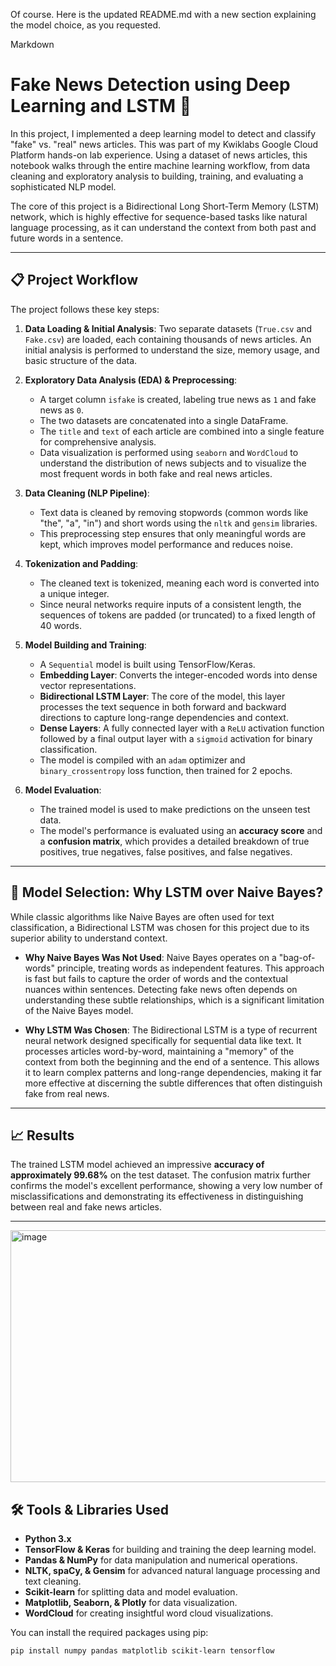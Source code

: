 Of course. Here is the updated README.md with a new section explaining the model choice, as you requested.

Markdown

# Fake News Detection using Deep Learning and LSTM 🧠

In this project, I implemented a deep learning model to detect and classify "fake" vs. "real" news articles. This was part of my Kwiklabs Google Cloud Platform hands-on lab experience. Using a dataset of news articles, this notebook walks through the entire machine learning workflow, from data cleaning and exploratory analysis to building, training, and evaluating a sophisticated NLP model.

The core of this project is a Bidirectional Long Short-Term Memory (LSTM) network, which is highly effective for sequence-based tasks like natural language processing, as it can understand the context from both past and future words in a sentence.

---

## 📋 Project Workflow

The project follows these key steps:

1.  **Data Loading & Initial Analysis**: Two separate datasets (`True.csv` and `Fake.csv`) are loaded, each containing thousands of news articles. An initial analysis is performed to understand the size, memory usage, and basic structure of the data.

2.  **Exploratory Data Analysis (EDA) & Preprocessing**:
    * A target column `isfake` is created, labeling true news as `1` and fake news as `0`.
    * The two datasets are concatenated into a single DataFrame.
    * The `title` and `text` of each article are combined into a single feature for comprehensive analysis.
    * Data visualization is performed using `seaborn` and `WordCloud` to understand the distribution of news subjects and to visualize the most frequent words in both fake and real news articles.

3.  **Data Cleaning (NLP Pipeline)**:
    * Text data is cleaned by removing stopwords (common words like "the", "a", "in") and short words using the `nltk` and `gensim` libraries.
    * This preprocessing step ensures that only meaningful words are kept, which improves model performance and reduces noise.

4.  **Tokenization and Padding**:
    * The cleaned text is tokenized, meaning each word is converted into a unique integer.
    * Since neural networks require inputs of a consistent length, the sequences of tokens are padded (or truncated) to a fixed length of 40 words.

5.  **Model Building and Training**:
    * A `Sequential` model is built using TensorFlow/Keras.
    * **Embedding Layer**: Converts the integer-encoded words into dense vector representations.
    * **Bidirectional LSTM Layer**: The core of the model, this layer processes the text sequence in both forward and backward directions to capture long-range dependencies and context.
    * **Dense Layers**: A fully connected layer with a `ReLU` activation function followed by a final output layer with a `sigmoid` activation for binary classification.
    * The model is compiled with an `adam` optimizer and `binary_crossentropy` loss function, then trained for 2 epochs.

6.  **Model Evaluation**:
    * The trained model is used to make predictions on the unseen test data.
    * The model's performance is evaluated using an **accuracy score** and a **confusion matrix**, which provides a detailed breakdown of true positives, true negatives, false positives, and false negatives.

---

## 🤔 Model Selection: Why LSTM over Naive Bayes?

While classic algorithms like Naive Bayes are often used for text classification, a Bidirectional LSTM was chosen for this project due to its superior ability to understand context.

* **Why Naive Bayes Was Not Used**: Naive Bayes operates on a "bag-of-words" principle, treating words as independent features. This approach is fast but fails to capture the order of words and the contextual nuances within sentences. Detecting fake news often depends on understanding these subtle relationships, which is a significant limitation of the Naive Bayes model.

* **Why LSTM Was Chosen**: The Bidirectional LSTM is a type of recurrent neural network designed specifically for sequential data like text. It processes articles word-by-word, maintaining a "memory" of the context from both the beginning and the end of a sentence. This allows it to learn complex patterns and long-range dependencies, making it far more effective at discerning the subtle differences that often distinguish fake from real news.

---

## 📈 Results

The trained LSTM model achieved an impressive **accuracy of approximately 99.68%** on the test dataset. The confusion matrix further confirms the model's excellent performance, showing a very low number of misclassifications and demonstrating its effectiveness in distinguishing between real and fake news articles.

---
<img width="560" height="403" alt="image" src="https://github.com/user-attachments/assets/d8c6d26e-416a-4bef-adc2-50f1e766f828" />

## 🛠️ Tools & Libraries Used

-   **Python 3.x**
-   **TensorFlow & Keras** for building and training the deep learning model.
-   **Pandas & NumPy** for data manipulation and numerical operations.
-   **NLTK, spaCy, & Gensim** for advanced natural language processing and text cleaning.
-   **Scikit-learn** for splitting data and model evaluation.
-   **Matplotlib, Seaborn, & Plotly** for data visualization.
-   **WordCloud** for creating insightful word cloud visualizations.


You can install the required packages using pip:

```bash
pip install numpy pandas matplotlib scikit-learn tensorflow

